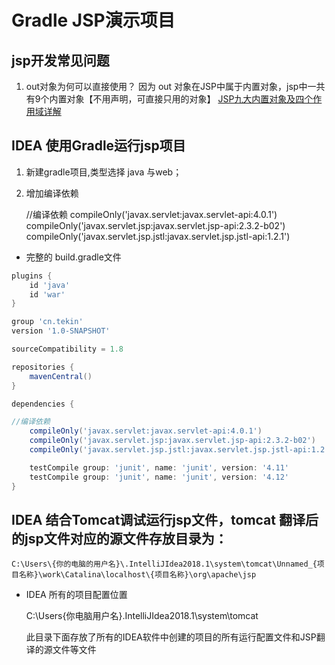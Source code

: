 # Gradle JSP演示项目

## jsp开发常见问题
1. out对象为何可以直接使用？
	因为 out 对象在JSP中属于内置对象，jsp中一共有9个内置对象【不用声明，可直接只用的对象】
	[JSP九大内置对象及四个作用域详解](docs/JSP九大内置对象及四个作用域详解.md)


## IDEA 使用Gradle运行jsp项目
1. 新建gradle项目,类型选择 java 与web；

2. 增加编译依赖

	//编译依赖
    compileOnly('javax.servlet:javax.servlet-api:4.0.1')
    compileOnly('javax.servlet.jsp:javax.servlet.jsp-api:2.3.2-b02')
    compileOnly('javax.servlet.jsp.jstl:javax.servlet.jsp.jstl-api:1.2.1')

- 完整的 build.gradle文件
```gradle
plugins {
    id 'java'
    id 'war'
}

group 'cn.tekin'
version '1.0-SNAPSHOT'

sourceCompatibility = 1.8

repositories {
    mavenCentral()
}

dependencies {

//编译依赖
    compileOnly('javax.servlet:javax.servlet-api:4.0.1')
    compileOnly('javax.servlet.jsp:javax.servlet.jsp-api:2.3.2-b02')
    compileOnly('javax.servlet.jsp.jstl:javax.servlet.jsp.jstl-api:1.2.1')

    testCompile group: 'junit', name: 'junit', version: '4.11'
    testCompile group: 'junit', name: 'junit', version: '4.12'
}

```


## IDEA 结合Tomcat调试运行jsp文件，tomcat 翻译后的jsp文件对应的源文件存放目录为：
```text
C:\Users\{你的电脑的用户名}\.IntelliJIdea2018.1\system\tomcat\Unnamed_{项目名称}\work\Catalina\localhost\{项目名称}\org\apache\jsp
```

- IDEA 所有的项目配置位置

	C:\Users\{你电脑用户名}\.IntelliJIdea2018.1\system\tomcat

	此目录下面存放了所有的IDEA软件中创建的项目的所有运行配置文件和JSP翻译的源文件等文件



